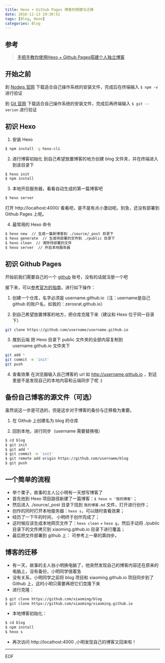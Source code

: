 ```yaml
---
title: Hexo + Github Pages 博客的搭建与迁移
date: 2016-11-13 19:30:51
tags: [Blog, Hexo]
categories: Blog
---
```


## 参考

> [手把手教你使用Hexo + Github Pages搭建个人独立博客](http://jiji262.github.io/2016/04/15/2016-04-15-hexo-github-pages-blog/)

## 开始之前

到 [Nodejs 官网](https://nodejs.org/en/download/) 下载适合自己操作系统的安装文件，完成后在终端输入 `$ npm -v` 进行验证

到 [Git 官网](https://git-scm.com/download/) 下载适合自己操作系统的安装文件，完成后再终端输入 `$ git --verion` 进行验证
<!-- more -->
## 初识 Hexo

1. 安装 Hexo
``` bash
$ npm install -g hexo-cli
```

2. 进行博客初始化
到自己希望放置博客的地方创建 blog 文件夹，并在终端进入到该目录下
``` bash
$ hexo init
$ npm install
```

3. 本地开启服务器，看看自动生成的第一篇博客吧
``` bash
$ hexo server
```
  打开 http://localhost:4000/ 看看吧，是不是有点小激动呢。别急，还没有部署到 Github Pages 上呢。

4. 最常用的 Hexo 命令
```bash
$ hexo new  // 生成一篇新博客到 ./source/_post 目录下
$ hexo generate  // 生成待部署的文件到 ./public 目录下
$ hexo clean  // 清除待部署的文件
$ hexo server  // 开启本地服务器
```

## 初识 Github Pages

开始前我们需要自己的一个 [github](https://github.com) 账号，没有的话就注册一个吧

接下来，可以[参考官方的指南](https://pages.github.com/)，进行如下操作：
1. 创建一个仓库，名字必须是 username.github.io（注：username是自己 github 的账户名，如我的：zerosrat.github.io）

2. 到自己希望放置博客的地方，把仓库克隆下来（建议和 Hexo 位于同一目录下）
``` bash
git clone https://github.com/username/username.github.io
```

3. 推到云端
把 Hexo 目录下 public 文件夹的全部内容复制到 username.github.io 文件夹下
``` bash
git add *
git commit -m 'init'
git push
```

4. 查看效果
在浏览器输入自己博客的 url 如 http://username.github.io ，到这里是不是发现自己的本地内容和云端同步了呢 :)


## 备份自己博客的源文件（可选）

虽然说这一步是可选的，但是这步对于博客的备份与迁移极为重要。

1. 在 Github 上创建名为 blog 的仓库

2. 回到本地，进行同步（username 需要替换哦）
``` bash
$ cd blog
$ git init
$ git add *
$ git commit -m 'init'
$ git remote add origin https://github.com/username/blog
$ git push
```

## 一个简单的流程

- 举个栗子，故事的主人公小明有一天想写博客了
- 首先他到 Hexo 项目路径新建了一篇博客：`$ hexo n '我的博客'`；
- 然后进入 ./source/_post 目录下找到 `我的博客.md` 文件，打开进行创作；
- 创作的同时打开本地服务器：`hexo s`，可以随时查看效果；
- 经历了一下午的时间， 小明终于创作完成了；
- 这时候应该生成本地网页文件了：`hexo clean` + `hexo g`，然后手动将 ./public 目录下的文件拷贝到 xiaoming.github.io 目录下进行覆盖；
- 最后把文件部署到 github 上： 可参考上一章的第四步。

## 博客的迁移

- 有一天，故事的主人翁小明换电脑了，他突然发现自己的博客内容还在原来的电脑上，没有备份，小明同学很着急
- 没有关系，小明同学之前将 blog 项目和 xiaoming.github.io 项目同步到了 Github 上，这时小明只需要再把它们克隆下来
- 进行克隆：
``` bash
$ git clone https://github.com/xiaoming/blog
$ git clone https://github.com/xiaoming/xiaoming.github.io
```

- 本地博客初始化：
``` bash
$ cd blog
$ npm install
$ hexo s
```

- 再次访问 http://localhost:4000 ,小明发现自己的博客又回来啦！

---
EOF

